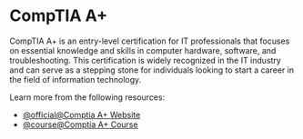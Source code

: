 # CompTIA A+

CompTIA A+ is an entry-level certification for IT professionals that focuses on essential knowledge and skills in computer hardware, software, and troubleshooting. This certification is widely recognized in the IT industry and can serve as a stepping stone for individuals looking to start a career in the field of information technology.

Learn more from the following resources:

- [@official@Comptia A+ Website](https://www.comptia.org/certifications/a)
- [@course@Comptia A+ Course](https://www.youtube.com/watch?v=1CZXXNKAY5o)